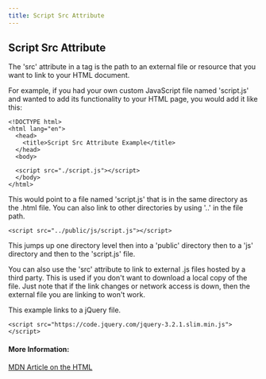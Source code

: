 ```yaml
---
title: Script Src Attribute
---
```

## Script Src Attribute

The 'src' attribute in a <script></script> tag is the path to an external file or resource that you want to link to your HTML document.

For example, if you had your own custom JavaScript file named 'script.js' and wanted to add its functionality to your HTML page, you would add it like this:

```
<!DOCTYPE html>
<html lang="en">
  <head>
    <title>Script Src Attribute Example</title>
  </head>
  <body>

  <script src="./script.js"></script>
  </body>
</html>
```

This would point to a file named 'script.js' that is in the same directory as the .html file. You can also link to other directories by using '..' in the file path.

```
<script src="../public/js/script.js"></script>
```

This jumps up one directory level then into a 'public' directory then to a 'js' directory and then to the 'script.js' file.

You can also use the 'src' attribute to link to external .js files hosted by a third party. This is used if you don't want to download a local copy of the file.  Just note that if the link changes or network access is down, then the external file you are linking to won't work.

This example links to a jQuery file.

```
<script src="https://code.jquery.com/jquery-3.2.1.slim.min.js"></script>
```

#### More Information:

[MDN Article on the HTML <script> tag](https://developer.mozilla.org/en-US/docs/Web/HTML/Element/script#attr-src)

